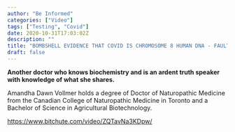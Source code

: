 ```yaml
---
author: "Be Informed"
categories: ["Video"]
tags: ["Testing", "Covid"]
date: 2020-10-31T17:03:02Z
description: ""
title: "BOMBSHELL EVIDENCE THAT COVID IS CHROMOSOME 8 HUMAN DNA - FAULTY PCR TEST"
draft: false
---
```


**Another doctor who knows biochemistry and is an ardent truth speaker with knowledge of what she shares.**  

Amandha Dawn Vollmer holds a degree of Doctor of Naturopathic Medicine from the Canadian College of Naturopathic Medicine in Toronto and a Bachelor of Science in Agricultural Biotechnology.  

https://www.bitchute.com/video/ZQTavNa3KDpw/
